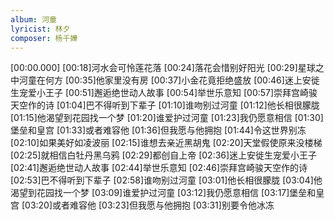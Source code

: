 ```yaml
---
album: 河童
lyricist: 林夕
composer: 杨千嬅
---
```


[00:00.000]
[00:18]河水会可怜莲花落
[00:24]落花会惜别好阳光
[00:29]星球之中河童在何方
[00:35]他家里没有房
[00:37]小金花竟拒绝盛放
[00:46]迷上安徙生宠爱小王子
[00:51]邂逅绝世动人故事
[00:54]举世乐意知
[00:57]崇拜宫崎骏天空作的诗
[01:04]巴不得听到下辈子
[01:10]谁吻别过河童
[01:12]他长相很朦胧
[01:15]他渴望到花园找一个梦
[01:20]谁爱护过河童
[01:23]我仍愿意相信
[01:30]堡垒和皇宫
[01:33]或者难容他
[01:36]但我愿与他拥抱
[01:44]令这世界别冻
[02:10]如果美好如凌波丽
[02:15]谁想去亲近黑胡鬼
[02:20]天堂假使原来没楼梯
[02:25]就相信白牡丹黑乌鸦
[02:29]都创自上帝
[02:36]迷上安徙生宠爱小王子
[02:41]邂逅绝世动人故事
[02:44]举世乐意知
[02:46]崇拜宫崎骏天空作的诗
[02:53]巴不得听到下辈子
[02:58]谁吻别过河童
[03:01]他长相很朦胧
[03:04]他渴望到花园找一个梦
[03:09]谁爱护过河童
[03:12]我仍愿意相信
[03:17]堡垒和皇宫
[03:20]或者难容他
[03:23]但我愿与他拥抱
[03:31]别要令他冰冻
